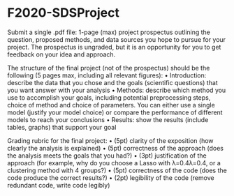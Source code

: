 # F2020-SDSProject

Submit a single .pdf file: 1-page (max) project prospectus outlining the question, proposed methods, and data sources you hope to pursue for your project. The prospectus is ungraded, but it is an opportunity for you to get feedback on your idea and approach.  
 
The structure of the final project (not of the prospectus) should be the following (5 pages max, including all relevant figures):
•	Introduction: describe the data that you chose and the goals (scientific questions) that you want answer with your analysis
•	Methods: describe which method you use to accomplish your goals, including potential preprocessing steps, choice of method and choice of parameters. You can either use a single model (justify your model choice) or compare the performance of different models to reach your conclusions
•	Results: show the results (include tables, graphs) that support your goal
 
Grading rubric for the final project:
•	(5pt) clarity of the exposition (how clearly the analysis is explained)
•	(5pt) correctness of the approach (does the analysis meets the goals that you had?)
•	(3pt) justification of the approach (for example, why do you choose a Lasso with λ=0.4λ=0.4, or a clustering method with 4 groups?)
•	(5pt) correctness of the code (does the code produce the correct results?)
•	(2pt) legibility of the code (remove redundant code, write code legibly)
